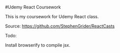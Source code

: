 #Udemy React Coursework

This is my coursework for Udemy React class.

Source:
https://github.com/StephenGrider/ReactCasts

Todo:

Install browserify to compile jsx.